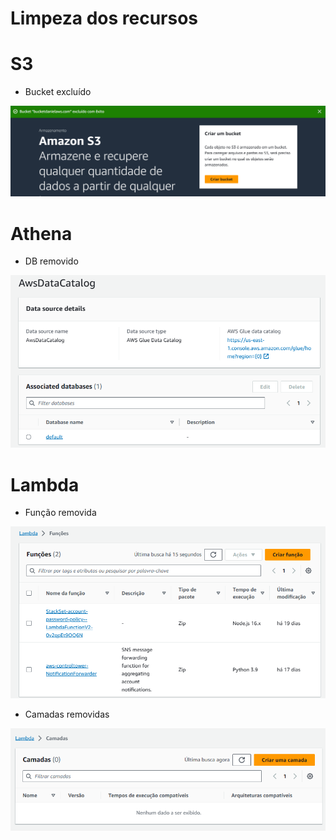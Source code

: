 # Limpeza dos recursos

# S3

* Bucket excluído

![bucket excluido](./img_limpeza/1.png)

# Athena

* DB removido

![db removido](./img_limpeza/4.png)

# Lambda

* Função removida

![função removida](./img_limpeza/3.png)
* Camadas removidas

![camadas limpas](./img_limpeza/2.png)






